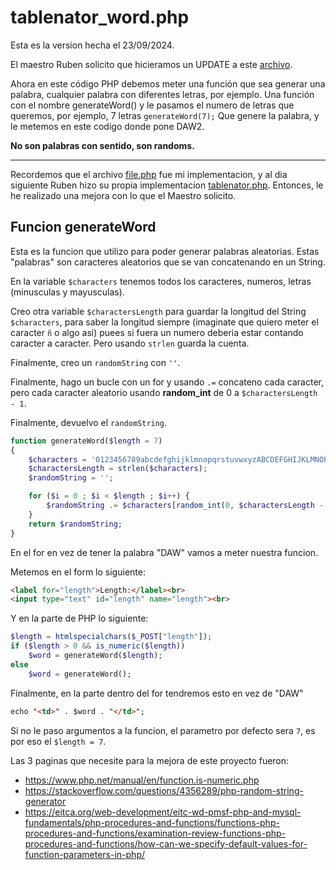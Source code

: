 # tablenator_word.php
Esta es la version hecha el 23/09/2024.

El maestro Ruben solicito que hicieramos un UPDATE a este [archivo](../2024_09_20_tablenator/tablenator.php).

Ahora en este código PHP debemos meter una función que sea generar una palabra, cualquier palabra con diferentes letras, por ejemplo. 
Una función con el nombre generateWord() y le pasamos el numero de letras que queremos, por ejemplo,  7 letras
`generateWord(7);`
Que genere la palabra, y le metemos en este codigo donde pone DAW2.

**No son palabras con sentido, son randoms.**

---
Recordemos que el archivo [file.php](../2024_09_19_cactus/file.php) fue mi implementacion, y al dia siguiente Ruben hizo su propia implementacion [tablenator.php](../2024_09_20_tablenator/tablenator.php). Entonces, le he realizado una mejora con lo que el Maestro solicito.

## Funcion generateWord
Esta es la funcion que utilizo para poder generar palabras aleatorias. Estas "palabras" son caracteres aleatorios que se van concatenando en un String.

En la variable `$characters` tenemos todos los caracteres, numeros, letras (minusculas y mayusculas).

Creo otra variable `$charactersLength` para guardar la longitud del String `$characters`, para saber la longitud siempre (imaginate que quiero meter el caracter `ñ` o algo asi) puees si fuera un numero deberia estar contando caracter a caracter. Pero usando `strlen` guarda la cuenta.

Finalmente, creo un `randomString` con `''`.

Finalmente, hago un bucle con un for y usando `.=` concateno cada caracter, pero cada caracter aleatorio usando **random_int** de 0 a `$charactersLength - 1`.

Finalmente, devuelvo el `randomString`.
```php
function generateWord($length = 7)
{
	$characters = '0123456789abcdefghijklmnopqrstuvwxyzABCDEFGHIJKLMNOPQRSTUVWXYZ';
 	$charactersLength = strlen($characters);	
	$randomString = '';

	for ($i = 0 ; $i < $length ; $i++) {
		$randomString .= $characters[random_int(0, $charactersLength - 1)];
	}
	return $randomString;
}
```
En el for en vez de tener la palabra "DAW" vamos a meter nuestra funcion. 

Metemos en el form lo siguiente:
```html
<label for="length">Length:</label><br>
<input type="text" id="length" name="length"><br>
```

Y en la parte de PHP lo siguiente:
```php
$length = htmlspecialchars($_POST["length"]);
if ($length > 0 && is_numeric($length))
	$word = generateWord($length);
else
	$word = generateWord();
```

Finalmente, en la parte dentro del for tendremos esto en vez de "DAW"
```html
echo "<td>" . $word . "</td>";
```
Si no le paso argumentos a la funcion, el parametro por defecto sera `7`, es por eso el `$length = 7`.

Las 3 paginas que necesite para la mejora de este proyecto fueron:
- https://www.php.net/manual/en/function.is-numeric.php
- https://stackoverflow.com/questions/4356289/php-random-string-generator
- https://eitca.org/web-development/eitc-wd-pmsf-php-and-mysql-fundamentals/php-procedures-and-functions/functions-php-procedures-and-functions/examination-review-functions-php-procedures-and-functions/how-can-we-specify-default-values-for-function-parameters-in-php/
